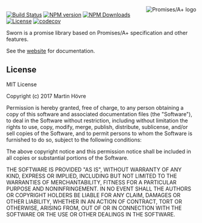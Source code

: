 <a href="http://promisesaplus.com/">
    <img src="http://promisesaplus.com/assets/logo-small.png" alt="Promises/A+ logo"
         title="Promises/A+ 1.1 compliant" align="right" />
</a>

[![Build Status][img-travis]][url-travis]
[![NPM version][img-npm]][url-npm]
[![NPM Downloads][img-downloads]][url-downloads]
[![License][img-license]][url-license]
[![codecov][img-cc]][url-cc]

Sworn is a promise library based on Promises/A+ specification and other features. 

See the [website](https://opencubes.io/docs/sworn) for documentation.

## License
MIT License

Copyright (c) 2017 Martin Hövre

Permission is hereby granted, free of charge, to any person obtaining a copy
of this software and associated documentation files (the "Software"), to deal
in the Software without restriction, including without limitation the rights
to use, copy, modify, merge, publish, distribute, sublicense, and/or sell
copies of the Software, and to permit persons to whom the Software is
furnished to do so, subject to the following conditions:

The above copyright notice and this permission notice shall be included in all
copies or substantial portions of the Software.

THE SOFTWARE IS PROVIDED "AS IS", WITHOUT WARRANTY OF ANY KIND, EXPRESS OR
IMPLIED, INCLUDING BUT NOT LIMITED TO THE WARRANTIES OF MERCHANTABILITY,
FITNESS FOR A PARTICULAR PURPOSE AND NONINFRINGEMENT. IN NO EVENT SHALL THE
AUTHORS OR COPYRIGHT HOLDERS BE LIABLE FOR ANY CLAIM, DAMAGES OR OTHER
LIABILITY, WHETHER IN AN ACTION OF CONTRACT, TORT OR OTHERWISE, ARISING FROM,
OUT OF OR IN CONNECTION WITH THE SOFTWARE OR THE USE OR OTHER DEALINGS IN THE
SOFTWARE.

[url-travis]: https://travis-ci.org/ocpu/sworn
[url-npm]: https://npmjs.org/package/sworn
[url-license]: license.md
[url-downloads]: https://npmjs.org/package/sworn
[url-cc]: https://codecov.io/gh/ocpu/sworn

[img-travis]: https://img.shields.io/travis/ocpu/sworn.svg?style=flat-square
[img-npm]: https://img.shields.io/npm/v/sworn.svg?style=flat-square
[img-license]: https://img.shields.io/npm/l/sworn.svg?style=flat-square
[img-downloads]: https://img.shields.io/npm/dm/sworn.svg?style=flat-square
[img-cc]: https://img.shields.io/codecov/c/github/ocpu/sworn/master.svg?style=flat-square
